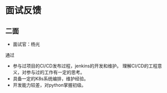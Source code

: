 # 面试反馈

## 二面

* 面试官：杨光

通过

* 参与过项目的CI/CD发布过程，jenkins的开发和维护。 理解CI/CD的工程意义，对参与过的工作有一定的思考。
* 具备一定的K8s系统编排，维护经验。
* 开发能力较差，对python掌握初级。
